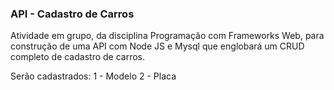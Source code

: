 ### API - Cadastro de Carros

Atividade em grupo, da disciplina Programação com Frameworks Web, para construção de uma API com Node JS e Mysql que englobará um CRUD completo de cadastro de carros.

Serão cadastrados: 
1 - Modelo
2 - Placa

